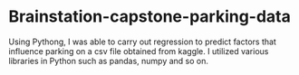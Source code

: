 # Brainstation-capstone-parking-data
Using Pythong, I was able to carry out regression to predict factors that influence parking on a csv file obtained from kaggle. I utilized various libraries in Python such as pandas, numpy and so on. 
